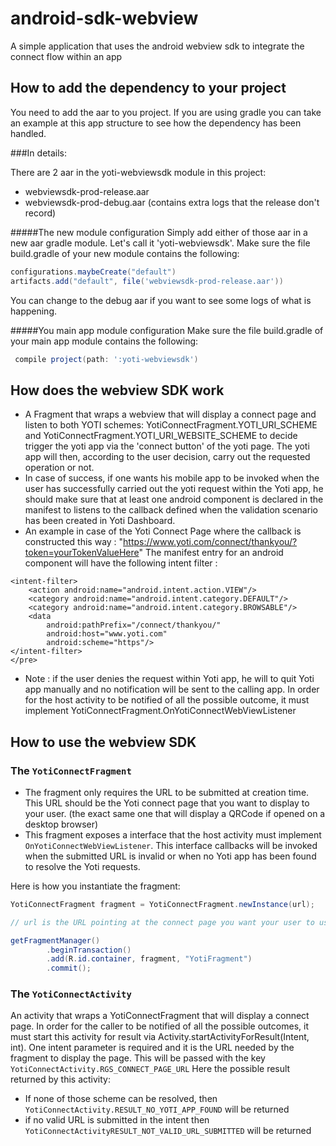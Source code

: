 android-sdk-webview
===================
A simple application that uses the android webview sdk to integrate the connect flow within an app

How to add the dependency to your project
-----------------------------------------
You need to add the aar to you project. If you are using gradle you can take an example at this app
structure to see how the dependency has been handled.

###In details:

There are 2 aar in the yoti-webviewsdk module in this project:
* webviewsdk-prod-release.aar
* webviewsdk-prod-debug.aar (contains extra logs that the release don't record)

#####The new module configuration
Simply add either of those aar in a new aar gradle module. Let's call it 'yoti-webviewsdk'.
Make sure the file build.gradle of your new module contains the following:
```groovy
configurations.maybeCreate("default")
artifacts.add("default", file('webviewsdk-prod-release.aar'))
```
You can change to the debug aar if you want to see some logs of what is happening.

#####You main app module configuration
Make sure the file build.gradle of your main app module contains the following:
```groovy
 compile project(path: ':yoti-webviewsdk')
```

How does the webview SDK work
-----------------------------

* A Fragment that wraps a webview that will display a connect page and listen to both YOTI schemes: YotiConnectFragment.YOTI_URI_SCHEME
and YotiConnectFragment.YOTI_URI_WEBSITE_SCHEME to decide trigger the yoti app via the 'connect button' of the yoti page. The yoti app
will then, according to the user decision, carry out the requested operation or not.
* In case of success, if one wants his mobile app to be invoked when the user has successfully carried out the yoti request within the Yoti app,
he should make sure that at least one android component is declared in the manifest to listens to the callback defined when the
validation scenario has been created in Yoti Dashboard.
* An example in case of the Yoti Connect Page where the callback is constructed this way : "https://www.yoti.com/connect/thankyou/?token=yourTokenValueHere"
The manifest entry for an android component will have the following intent filter :
```html<pre>
<intent-filter>
    <action android:name="android.intent.action.VIEW"/>
    <category android:name="android.intent.category.DEFAULT"/>
    <category android:name="android.intent.category.BROWSABLE"/>
    <data
        android:pathPrefix="/connect/thankyou/"
        android:host="www.yoti.com"
        android:scheme="https"/>
</intent-filter>
</pre>
```
* Note : if the user denies the request within Yoti app, he will to quit Yoti app manually and no notification will be sent to the calling app.
In order for the host activity to be notified of all the possible outcome, it must implement YotiConnectFragment.OnYotiConnectWebViewListener

How to use the webview SDK
--------------------------
### The ```YotiConnectFragment```
* The fragment only requires the URL to be submitted at creation time. This URL should be the Yoti connect
page that you want to display to your user. (the exact same one that will display a QRCode if opened on a desktop browser)
* This fragment exposes a interface that the host activity must implement ```OnYotiConnectWebViewListener```.
This interface callbacks will be invoked when the submitted URL is invalid or when no Yoti app has been found to resolve
the Yoti requests.

Here is how you instantiate the fragment:
```java
YotiConnectFragment fragment = YotiConnectFragment.newInstance(url);

// url is the URL pointing at the connect page you want your user to use

getFragmentManager()
        .beginTransaction()
        .add(R.id.container, fragment, "YotiFragment")
        .commit();
```
### The ```YotiConnectActivity```
An activity that wraps a YotiConnectFragment that will display a connect page.
In order for the caller to be notified of all the possible outcomes, it must start this activity for result
via Activity.startActivityForResult(Intent, int). One intent parameter is required and it is the URL needed by the
fragment to display the page. This will be passed with the key ```YotiConnectActivity.RGS_CONNECT_PAGE_URL```
Here the possible result returned by this activity:
* If none of those scheme can be resolved, then ```YotiConnectActivity.RESULT_NO_YOTI_APP_FOUND``` will be returned</li>
* if no valid URL is submitted in the intent then ```YotiConnectActivityRESULT_NOT_VALID_URL_SUBMITTED``` will be returned</li>